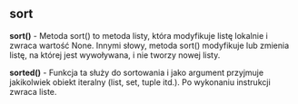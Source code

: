 ## sort

**sort()** - Metoda sort() to metoda listy, która modyfikuje listę lokalnie i zwraca wartość None.
Innymi słowy, metoda sort() modyfikuje lub zmienia listę, na której jest wywoływana, i nie tworzy nowej listy.

**sorted()** - Funkcja ta służy do sortowania i jako argument przyjmuje jakikolwiek obiekt iteralny
(list, set, tuple itd.). Po wykonaniu instrukcji zwraca liste.
